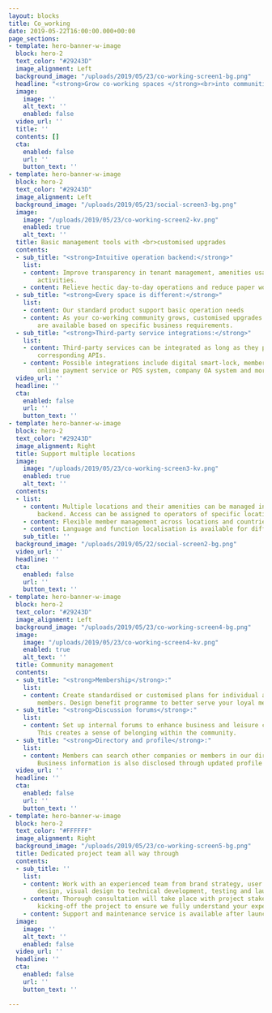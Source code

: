 ```yaml
---
layout: blocks
title: Co_working
date: 2019-05-22T16:00:00.000+00:00
page_sections:
- template: hero-banner-w-image
  block: hero-2
  text_color: "#29243D"
  image_alignment: Left
  background_image: "/uploads/2019/05/23/co-working-screen1-bg.png"
  headline: "<strong>Grow co-working spaces </strong><br>into communities"
  image:
    image: ''
    alt_text: ''
    enabled: false
  video_url: ''
  title: ''
  contents: []
  cta:
    enabled: false
    url: ''
    button_text: ''
- template: hero-banner-w-image
  block: hero-2
  text_color: "#29243D"
  image_alignment: Left
  background_image: "/uploads/2019/05/23/social-screen3-bg.png"
  image:
    image: "/uploads/2019/05/23/co-working-screen2-kv.png"
    enabled: true
    alt_text: ''
  title: Basic management tools with <br>customised upgrades
  contents:
  - sub_title: "<strong>Intuitive operation backend:</strong>"
    list:
    - content: Improve transparency in tenant management, amenities usage and member
        activities.
    - content: Relieve hectic day-to-day operations and reduce paper work
  - sub_title: "<strong>Every space is different:</strong>"
    list:
    - content: Our standard product support basic operation needs
    - content: As your co-working community grows, customised upgrades and add-ons
        are available based on specific business requirements.
  - sub_title: "<strong>Third-party service integrations:</strong>"
    list:
    - content: Third-party services can be integrated as long as they provide the
        corresponding APIs.
    - content: Possible integrations include digital smart-lock, member benefits,
        online payment service or POS system, company OA system and more.
  video_url: ''
  headline: ''
  cta:
    enabled: false
    url: ''
    button_text: ''
- template: hero-banner-w-image
  block: hero-2
  text_color: "#29243D"
  image_alignment: Right
  title: Support multiple locations
  image:
    image: "/uploads/2019/05/23/co-working-screen3-kv.png"
    enabled: true
    alt_text: ''
  contents:
  - list:
    - content: Multiple locations and their amenities can be managed in one operation
        backend. Access can be assigned to operators of specific locations.
    - content: Flexible member management across locations and countries
    - content: Language and function localisation is available for different countries.
    sub_title: ''
  background_image: "/uploads/2019/05/22/social-screen2-bg.png"
  video_url: ''
  headline: ''
  cta:
    enabled: false
    url: ''
    button_text: ''
- template: hero-banner-w-image
  block: hero-2
  text_color: "#29243D"
  image_alignment: Left
  background_image: "/uploads/2019/05/23/co-working-screen4-bg.png"
  image:
    image: "/uploads/2019/05/23/co-working-screen4-kv.png"
    enabled: true
    alt_text: ''
  title: Community management
  contents:
  - sub_title: "<strong>Membership</strong>:"
    list:
    - content: Create standardised or customised plans for individual and corporate
        members. Design benefit programme to better serve your loyal members.
  - sub_title: "<strong>Discussion forums</strong>:"
    list:
    - content: Set up internal forums to enhance business and leisure communications.
        This creates a sense of belonging within the community.
  - sub_title: "<strong>Directory and profile</strong>:"
    list:
    - content: Members can search other companies or members in our directories easily.
        Business information is also disclosed through updated profile page.
  video_url: ''
  headline: ''
  cta:
    enabled: false
    url: ''
    button_text: ''
- template: hero-banner-w-image
  block: hero-2
  text_color: "#FFFFFF"
  image_alignment: Right
  background_image: "/uploads/2019/05/23/co-working-screen5-bg.png"
  title: Dedicated project team all way through
  contents:
  - sub_title: ''
    list:
    - content: Work with an experienced team from brand strategy, user experience
        design, visual design to technical development, testing and launch.
    - content: Thorough consultation will take place with project stakeholders before
        kicking-off the project to ensure we fully understand your expectations.
    - content: Support and maintenance service is available after launch
  image:
    image: ''
    alt_text: ''
    enabled: false
  video_url: ''
  headline: ''
  cta:
    enabled: false
    url: ''
    button_text: ''

---
```

